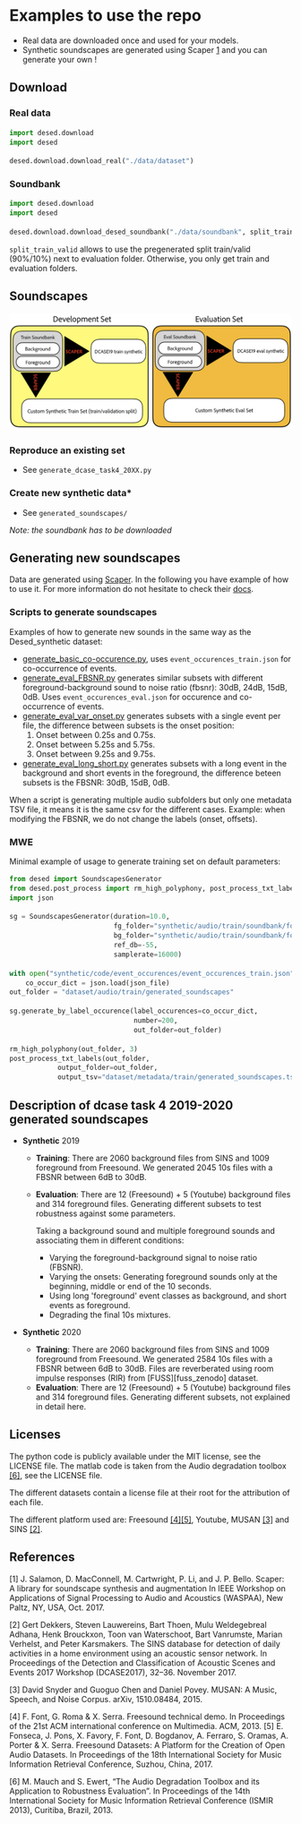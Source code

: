 # Examples to use the repo
* Real data are downloaded once and used for your models.
* Synthetic soundscapes are generated using Scaper [1](#1) and you can generate your own !

## Download

### Real data

```python
import desed.download
import desed

desed.download.download_real("./data/dataset")
```

### Soundbank

```python
import desed.download
import desed

desed.download.download_desed_soundbank("./data/soundbank", split_train_valid=True)
```
`split_train_valid` allows to use the pregenerated split train/valid (90%/10%) next to evaluation folder.
Otherwise, you only get train and evaluation folders.

## Soundscapes
![soundbank-diagram][img-soundbank]
### Reproduce an existing set
* See `generate_dcase_task4_20XX.py` 

### Create new synthetic data*
* See `generated_soundscapes/`

*Note: the soundbank has to be downloaded*


## Generating new soundscapes

Data are generated using [Scaper][scaper].
In the following you have example of how to use it.
For more information do not hesitate to check their [docs][scaper-doc].


### Scripts to generate soundscapes
Examples of how to generate new sounds in the same way as the Desed_synthetic dataset:
 * [generate_basic_co-occurence.py], uses `event_occurences_train.json` for co-occurrence of events.
 * [generate_eval_FBSNR.py] generates similar subsets with different foreground-background sound to noise ratio (fbsnr): 30dB, 24dB, 15dB, 0dB.
 Uses `event_occurences_eval.json` for occurence and co-occurrence of events.  
 * [generate_eval_var_onset.py] generates subsets with a single event per file, the difference between subsets is
  the onset position:
    1. Onset between 0.25s and 0.75s. 
    2. Onset between 5.25s and 5.75s. 
    3. Onset between 9.25s and 9.75s.
 * [generate_eval_long_short.py] generates subsets with a long event in the background and short events in the foreground, 
 the difference beteen subsets is the FBSNR: 30dB, 15dB, 0dB. 

When a script is generating multiple audio subfolders but only one metadata TSV file, 
it means it is the same csv for the different cases.
Example: when modifying the FBSNR, we do not change the labels (onset, offsets). 

### MWE
Minimal example of usage to generate training set on default parameters:
```python
from desed import SoundscapesGenerator
from desed.post_process import rm_high_polyphony, post_process_txt_labels
import json

sg = SoundscapesGenerator(duration=10.0,
                          fg_folder="synthetic/audio/train/soundbank/foreground",
                          bg_folder="synthetic/audio/train/soundbank/foreground",
                          ref_db=-55,
                          samplerate=16000)

with open("synthetic/code/event_occurences/event_occurences_train.json") as json_file:
    co_occur_dict = json.load(json_file)
out_folder = "dataset/audio/train/generated_soundscapes"

sg.generate_by_label_occurence(label_occurences=co_occur_dict,
                               number=200,
                               out_folder=out_folder)

rm_high_polyphony(out_folder, 3)
post_process_txt_labels(out_folder, 
			output_folder=out_folder, 
			output_tsv="dataset/metadata/train/generated_soundscapes.tsv")
```

## Description of dcase task 4 2019-2020 generated soundscapes
* **Synthetic** 2019
    * **Training**: There are 2060 background files from SINS and 1009 foreground from Freesound.
      We generated 2045 10s files with a FBSNR between 6dB to 30dB.
    * **Evaluation**: 	There are 12 (Freesound) + 5 (Youtube) background files and 314 foreground files.
      Generating different subsets to test robustness against some parameters.

      Taking a background sound and multiple foreground sounds and associating them in different conditions:
        * Varying the foreground-background signal to noise ratio (FBSNR).
        * Varying the onsets: Generating foreground sounds only at the beginning, middle or end of the 10 seconds.
        * Using long 'foreground' event classes as background, and short events as foreground.
        * Degrading the final 10s mixtures.

* **Synthetic** 2020
    * **Training**: There are 2060 background files from SINS and 1009 foreground from Freesound.
      We generated 2584 10s files with a FBSNR between 6dB to 30dB. Files are reverberated using
      room impulse responses (RIR) from [FUSS][fuss_zenodo] dataset.
    * **Evaluation**: 	There are 12 (Freesound) + 5 (Youtube) background files and 314 foreground files.
      Generating different subsets, not explained in detail here.


## Licenses
The python code is publicly available under the MIT license, see the LICENSE file. 
The matlab code is taken from the Audio degradation toolbox [[6]](#6), see the LICENSE file.

The different datasets contain a license file at their root for the attribution of each file.

The different platform used are: Freesound [[4]](#4)[[5]](#5), Youtube, MUSAN [[3]](#3) and SINS [[2]](#2).  

## References
<a id="1">[1]</a> J. Salamon, D. MacConnell, M. Cartwright, P. Li, and J. P. Bello. Scaper: A library for soundscape synthesis and augmentation
In IEEE Workshop on Applications of Signal Processing to Audio and Acoustics (WASPAA), New Paltz, NY, USA, Oct. 2017.

<a id="2">[2]</a> Gert Dekkers, Steven Lauwereins, Bart Thoen, Mulu Weldegebreal Adhana, Henk Brouckxon, Toon van Waterschoot, Bart Vanrumste, Marian Verhelst, and Peter Karsmakers.
The SINS database for detection of daily activities in a home environment using an acoustic sensor network.
In Proceedings of the Detection and Classification of Acoustic Scenes and Events 2017 Workshop (DCASE2017), 32–36. November 2017.

<a id="3">[3]</a> David Snyder and Guoguo Chen and Daniel Povey.
MUSAN: A Music, Speech, and Noise Corpus.
arXiv, 1510.08484, 2015.

<a id="4">[4]</a> F. Font, G. Roma & X. Serra. Freesound technical demo. In Proceedings of the 21st ACM international conference on Multimedia. ACM, 2013.
 <a id="5">[5]</a> E. Fonseca, J. Pons, X. Favory, F. Font, D. Bogdanov, A. Ferraro, S. Oramas, A. Porter & X. Serra. Freesound Datasets: A Platform for the Creation of Open Audio Datasets.
In Proceedings of the 18th International Society for Music Information Retrieval Conference, Suzhou, China, 2017.

 <a id="5">[6]</a> M. Mauch and S. Ewert, “The Audio Degradation Toolbox and its Application to Robustness Evaluation”. 
In Proceedings of the 14th International Society for Music Information Retrieval Conference (ISMIR 2013), Curitiba, Brazil, 2013.


[scaper]: https://github.com/justinsalamon/scaper
[scaper-doc]: https://scaper.readthedocs.io/en/latest/
[website-dcase]: http://dcase.community/challenge2019/task-sound-event-detection-in-domestic-environments


[generate_eval_FBSNR.py]: ./generate_soundscapes/generate_eval_FBSNR.py
[generate_eval_long_short.py]: ./generate_soundscapes/generate_eval_long_short.py
[generate_basic_co-occurence.py]: ./generate_soundscapes/generate_basic_co-occurence.py
[generate_eval_var_onset.py]: ./generate_soundscapes/generate_eval_var_onset.py
[img-soundbank]: ../img/soundbank_diagram.png
[readme-root]: ../README.md